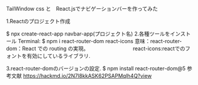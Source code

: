 TailWindow css と　React.jsでナビゲーションバーを作ってみた

1.Reactのプロジェクト作成

$ npx create-react-app navbar-app(プロジェクト名)
2.各種ツールをインストール
Terminal:
$ npm i react-router-dom react-icons
 意味：react-router-dom：React での routing の実現。
　　　　　　　　 react-icons:reactでのフォントを有効にしているライブラリ.
         
3.react-router-domのバージョンの設定.
$ npm install react-router-dom@5
参考文献
https://hackmd.io/2N7l8kkASK62PSAPMqlh4Q?view

